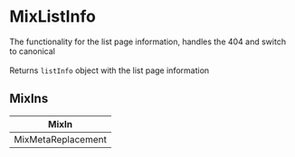 # MixListInfo

The functionality for the list page information, handles the 404 and switch to canonical<br><br> Returns `listInfo` object with the list page information

## MixIns

<!-- @vuese:MixListInfo:mixIns:start -->
|MixIn|
|---|
|MixMetaReplacement|

<!-- @vuese:MixListInfo:mixIns:end -->


